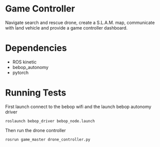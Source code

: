 # Game Controller
Navigate search and rescue drone, create a S.L.A.M. map,  communicate with land vehicle and provide a game controller dashboard.

# Dependencies
* ROS kinetic
* bebop_autonomy
* pytorch

# Running Tests
First launch connect to the bebop wifi and the launch bebop autonomy driver
```
roslaunch bebop_driver bebop_node.launch
```
Then run the drone controller
```
rosrun game_master drone_controller.py
```
